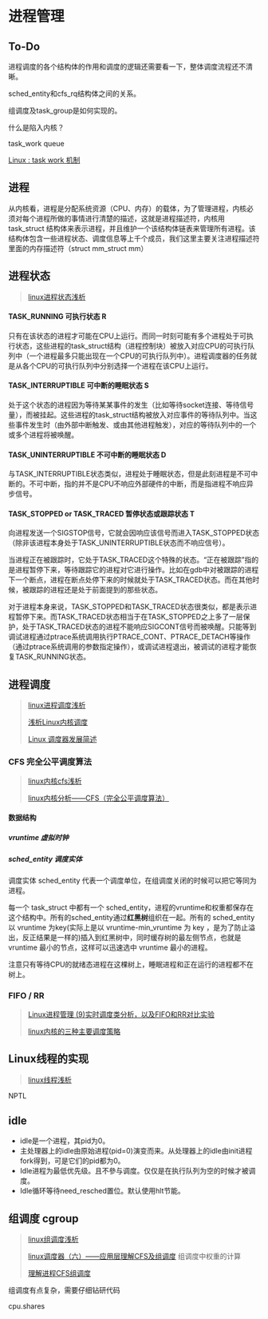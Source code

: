 # 进程管理

## To-Do

进程调度的各个结构体的作用和调度的逻辑还需要看一下，整体调度流程还不清晰。

sched_entity和cfs_rq结构体之间的关系。

组调度及task_group是如何实现的。

什么是陷入内核？

task_work queue

[Linux : task work 机制](https://www.cnblogs.com/lailailai/p/4510982.html)



## 进程

从内核看，进程是分配系统资源（CPU、内存）的载体，为了管理进程，内核必须对每个进程所做的事情进行清楚的描述，这就是进程描述符，内核用 task_struct 结构体来表示进程，并且维护一个该结构体链表来管理所有进程。该结构体包含一些进程状态、调度信息等上千个成员，我们这里主要关注进程描述符里面的内存描述符（struct mm_struct mm）



## 进程状态

> [linux进程状态浅析](https://blog.csdn.net/ctthuangcheng/article/details/8914444)

#### TASK_RUNNING 可执行状态 R

​		只有在该状态的进程才可能在CPU上运行。而同一时刻可能有多个进程处于可执行状态，这些进程的task_struct结构（进程控制块）被放入对应CPU的可执行队列中（一个进程最多只能出现在一个CPU的可执行队列中）。进程调度器的任务就是从各个CPU的可执行队列中分别选择一个进程在该CPU上运行。

#### TASK_INTERRUPTIBLE 可中断的睡眠状态 S

​		处于这个状态的进程因为等待某某事件的发生（比如等待socket连接、等待信号量），而被挂起。这些进程的task_struct结构被放入对应事件的等待队列中。当这些事件发生时（由外部中断触发、或由其他进程触发），对应的等待队列中的一个或多个进程将被唤醒。

#### TASK_UNINTERRUPTIBLE 不可中断的睡眠状态 D

​		与TASK_INTERRUPTIBLE状态类似，进程处于睡眠状态，但是此刻进程是不可中断的。不可中断，指的并不是CPU不响应外部硬件的中断，而是指进程不响应异步信号。

#### TASK_STOPPED or TASK_TRACED 暂停状态或跟踪状态 T

​		向进程发送一个SIGSTOP信号，它就会因响应该信号而进入TASK_STOPPED状态（除非该进程本身处于TASK_UNINTERRUPTIBLE状态而不响应信号）。

​		当进程正在被跟踪时，它处于TASK_TRACED这个特殊的状态。“正在被跟踪”指的是进程暂停下来，等待跟踪它的进程对它进行操作。比如在gdb中对被跟踪的进程下一个断点，进程在断点处停下来的时候就处于TASK_TRACED状态。而在其他时候，被跟踪的进程还是处于前面提到的那些状态。

​		对于进程本身来说，TASK_STOPPED和TASK_TRACED状态很类似，都是表示进程暂停下来。而TASK_TRACED状态相当于在TASK_STOPPED之上多了一层保护，处于TASK_TRACED状态的进程不能响应SIGCONT信号而被唤醒。只能等到调试进程通过ptrace系统调用执行PTRACE_CONT、PTRACE_DETACH等操作（通过ptrace系统调用的参数指定操作），或调试进程退出，被调试的进程才能恢复TASK_RUNNING状态。



## 进程调度

> [linux进程调度浅析](https://blog.csdn.net/ctthuangcheng/article/details/8914309)
>
> [浅析Linux内核调度](https://www.cnblogs.com/wangzahngjun/p/4911432.html)
>
> [Linux 调度器发展简述](https://www.ibm.com/developerworks/cn/linux/l-cn-scheduler/)

### CFS 完全公平调度算法

> [linux内核cfs浅析](https://blog.csdn.net/ctthuangcheng/article/details/8916071)
>
> [linux内核分析——CFS（完全公平调度算法）](https://www.cnblogs.com/tianguiyu/articles/6091378.html)

#### 数据结构

##### vruntime 虚拟时钟

##### sched_entity 调度实体

调度实体 sched_entity 代表一个调度单位，在组调度关闭的时候可以把它等同为进程。

每一个 task_struct 中都有一个 sched_entity，进程的vruntime和权重都保存在这个结构中。所有的sched_entity通过**红黑树**组织在一起。所有的 sched_entity 以 vruntime 为key(实际上是以 vruntime-min_vruntime 为 key ，是为了防止溢出，反正结果是一样的)插入到红黑树中，同时缓存树的最左侧节点，也就是 vruntime 最小的节点，这样可以迅速选中 vruntime 最小的进程。

注意只有等待CPU的就绪态进程在这棵树上，睡眠进程和正在运行的进程都不在树上。

### FIFO / RR

> [Linux进程管理 (9)实时调度类分析，以及FIFO和RR对比实验](https://www.cnblogs.com/arnoldlu/p/9025981.html)
>
> [linux内核的三种主要调度策略](https://blog.csdn.net/xhz_1983/article/details/78294934)



## Linux线程的实现

> [linux线程浅析](https://blog.csdn.net/ctthuangcheng/article/details/8914712)

NPTL



## idle

* idle是一个进程，其pid为0。  
* 主处理器上的idle由原始进程(pid=0)演变而来。从处理器上的idle由init进程fork得到，可是它们的pid都为0。  
* Idle进程为最低优先级。且不參与调度。仅仅是在执行队列为空的时候才被调度。  
* Idle循环等待need_resched置位。默认使用hlt节能。



## 组调度 cgroup

> [linux组调度浅析](https://blog.csdn.net/ctthuangcheng/article/details/8914825)
>
> [linux调度器（六）——应用层理解CFS及组调度](https://blog.csdn.net/wudongxu/article/details/8574741) 组调度中权重的计算
>
> [理解进程CFS组调度](http://www.360doc.com/content/15/1006/18/18252487_503643269.shtml)

组调度有点复杂，需要仔细钻研代码

cpu.shares

